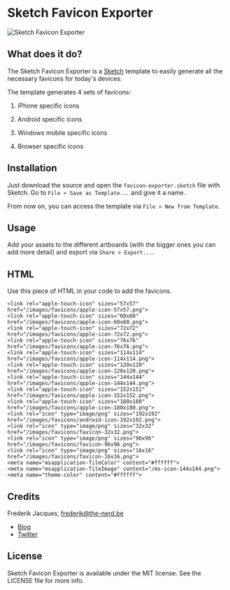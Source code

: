 # Sketch Favicon Exporter

![Sketch Favicon Exporter](http://cl.ly/3l190Z2V280E/sketch-app-favicon-exporter-blog-header.jpg)

## What does it do?
The Sketch Favicon Exporter is a [Sketch](https://www.sketchapp.com) template to easily generate all the necessary favicons for today's devices.

The template generates 4 sets of favicons:

1. iPhone specific icons

2. Android specific icons

3. Windows mobile specific icons

4. Browser specific icons


## Installation
Just download the source and open the `favicon-exporter.sketch` file with Sketch. Go to `File > Save as Template...` and give it a name.

From now on, you can access the template via `File > New from Template`.

## Usage
Add your assets to the different artboards (with the bigger ones you can add more detail) and export via `Share > Export...`.

## HTML
Use this piece of HTML in your code to add the favicons.

```
<link rel="apple-touch-icon" sizes="57x57" href="/images/favicons/apple-icon-57x57.png">
<link rel="apple-touch-icon" sizes="60x60" href="/images/favicons/apple-icon-60x60.png">
<link rel="apple-touch-icon" sizes="72x72" href="/images/favicons/apple-icon-72x72.png">
<link rel="apple-touch-icon" sizes="76x76" href="/images/favicons/apple-icon-76x76.png">
<link rel="apple-touch-icon" sizes="114x114" href="/images/favicons/apple-icon-114x114.png">
<link rel="apple-touch-icon" sizes="120x120" href="/images/favicons/apple-icon-120x120.png">
<link rel="apple-touch-icon" sizes="144x144" href="/images/favicons/apple-icon-144x144.png">
<link rel="apple-touch-icon" sizes="152x152" href="/images/favicons/apple-icon-152x152.png">
<link rel="apple-touch-icon" sizes="180x180" href="/images/favicons/apple-icon-180x180.png">
<link rel="icon" type="image/png" sizes="192x192"  href="/images/favicons/android-icon-192x192.png">
<link rel="icon" type="image/png" sizes="32x32" href="/images/favicons/favicon-32x32.png">
<link rel="icon" type="image/png" sizes="96x96" href="/images/favicons/favicon-96x96.png">
<link rel="icon" type="image/png" sizes="16x16" href="/images/favicons/favicon-16x16.png">
<meta name="msapplication-TileColor" content="#ffffff">
<meta name="msapplication-TileImage" content="/ms-icon-144x144.png">
<meta name="theme-color" content="#ffffff">
```

## Credits
Frederik Jacques, frederik@the-nerd.be

* [Blog](http://www.the-nerd.be/blog)
* [Twitter](http://www.twitter.com/thenerd_be)

## License

Sketch Favicon Exporter is available under the MIT license. See the LICENSE file for more info.
